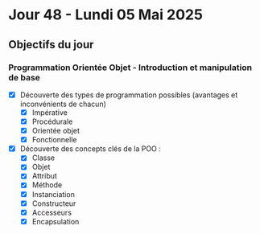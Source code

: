 # Jour 48 - Lundi 05 Mai 2025

## Objectifs du jour

### Programmation Orientée Objet - Introduction et manipulation de base

- [X] Découverte des types de programmation possibles (avantages et inconvénients de chacun)
  - [X] Impérative
  - [X] Procédurale
  - [X] Orientée objet
  - [X] Fonctionnelle
- [X] Découverte des concepts clés de la POO :
  - [X] Classe
  - [X] Objet
  - [X] Attribut
  - [X] Méthode
  - [X] Instanciation
  - [X] Constructeur
  - [X] Accesseurs
  - [X] Encapsulation
